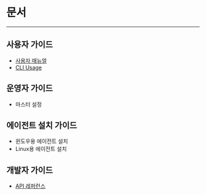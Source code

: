 # 문서

---

## 사용자 가이드

- [사용자 매뉴얼](UserManual.md)
- [CLI Usage](CliUsage.md)

## 운영자 가이드

- 마스터 설정

## 에이전트 설치 가이드

- 윈도우용 에이전트 설치
- Linux용 에이전트 설치

## 개발자 가이드

- [API 레퍼런스](ApiReference.md)
